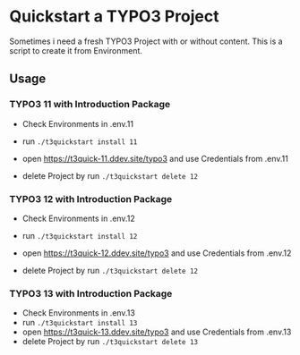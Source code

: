 # Quickstart a TYPO3 Project
Sometimes i need a fresh TYPO3 Project with or without content. 
This is a script to create it from Environment.

## Usage
### TYPO3 11 with Introduction Package
- Check Environments in .env.11
- run `./t3quickstart install 11`
- open https://t3quick-11.ddev.site/typo3 and use Credentials from .env.11

- delete Project by run `./t3quickstart delete 12`

### TYPO3 12 with Introduction Package
- Check Environments in .env.12
- run `./t3quickstart install 12`
- open https://t3quick-12.ddev.site/typo3 and use Credentials from .env.12

- delete Project by run `./t3quickstart delete 12`

### TYPO3 13 with Introduction Package
- Check Environments in .env.13
- run `./t3quickstart install 13`
- open https://t3quick-13.ddev.site/typo3 and use Credentials from .env.13
- delete Project by run `./t3quickstart delete 13`
